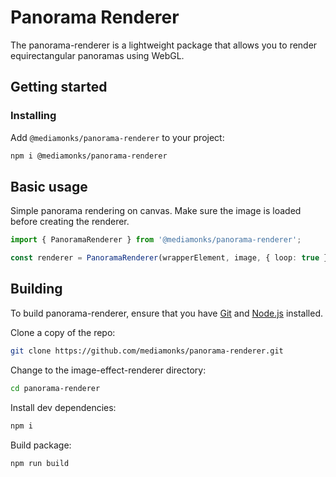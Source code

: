 # Panorama Renderer

The panorama-renderer is a lightweight package that allows you to render equirectangular panoramas using WebGL.

## Getting started

### Installing

Add `@mediamonks/panorama-renderer` to your project:

```sh
npm i @mediamonks/panorama-renderer
```
## Basic usage

Simple panorama rendering on canvas. Make sure the image is loaded before creating the renderer.

```ts
import { PanoramaRenderer } from '@mediamonks/panorama-renderer';

const renderer = PanoramaRenderer(wrapperElement, image, { loop: true });
```

## Building

To build panorama-renderer, ensure that you have [Git](http://git-scm.com/downloads)
and [Node.js](http://nodejs.org/) installed.

Clone a copy of the repo:
```sh
git clone https://github.com/mediamonks/panorama-renderer.git
```

Change to the image-effect-renderer directory:
```sh
cd panorama-renderer
```

Install dev dependencies:
```sh
npm i
```

Build package:
```sh
npm run build
```
